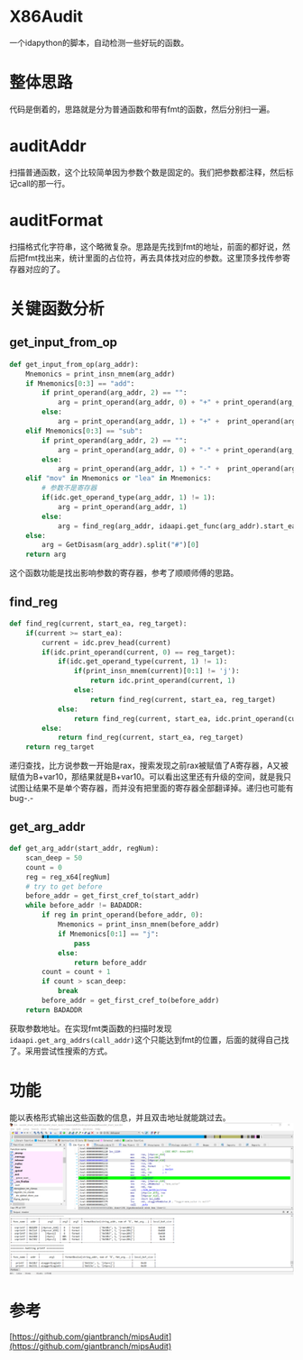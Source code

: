 # X86Audit
一个idapython的脚本，自动检测一些好玩的函数。

# 整体思路
代码是倒着的，思路就是分为普通函数和带有fmt的函数，然后分别扫一遍。

# auditAddr
扫描普通函数，这个比较简单因为参数个数是固定的。我们把参数都注释，然后标记call的那一行。

# auditFormat
扫描格式化字符串，这个略微复杂。思路是先找到fmt的地址，前面的都好说，然后把fmt找出来，统计里面的占位符，再去具体找对应的参数。这里顶多找传参寄存器对应的了。

# 关键函数分析
## get_input_from_op
```python
def get_input_from_op(arg_addr):
    Mnemonics = print_insn_mnem(arg_addr) 
    if Mnemonics[0:3] == "add":
        if print_operand(arg_addr, 2) == "":
            arg = print_operand(arg_addr, 0) + "+" + print_operand(arg_addr, 1)
        else:
            arg = print_operand(arg_addr, 1) + "+" +  print_operand(arg_addr, 2)
    elif Mnemonics[0:3] == "sub":
        if print_operand(arg_addr, 2) == "":
            arg = print_operand(arg_addr, 0) + "-" + print_operand(arg_addr, 1)
        else:
            arg = print_operand(arg_addr, 1) + "-" +  print_operand(arg_addr, 2)
    elif "mov" in Mnemonics or "lea" in Mnemonics:
        # 参数不是寄存器
        if(idc.get_operand_type(arg_addr, 1) != 1):
            arg = print_operand(arg_addr, 1) 
        else:
            arg = find_reg(arg_addr, idaapi.get_func(arg_addr).start_ea, idc.print_operand(arg_addr, 1))
    else:
        arg = GetDisasm(arg_addr).split("#")[0]
    return arg
```
这个函数功能是找出影响参数的寄存器，参考了顺顺师傅的思路。

## find_reg
```python
def find_reg(current, start_ea, reg_target):
    if(current >= start_ea):
        current = idc.prev_head(current)
        if(idc.print_operand(current, 0) == reg_target):
            if(idc.get_operand_type(current, 1) != 1):
                if(print_insn_mnem(current)[0:1] != 'j'):
                    return idc.print_operand(current, 1)
                else:
                    return find_reg(current, start_ea, reg_target)
            else:
                return find_reg(current, start_ea, idc.print_operand(current, 1))
        else:
            return find_reg(current, start_ea, reg_target)
    return reg_target
```
递归查找，比方说参数一开始是rax，搜索发现之前rax被赋值了A寄存器，A又被赋值为B+var10，那结果就是B+var10。可以看出这里还有升级的空间，就是我只试图让结果不是单个寄存器，而并没有把里面的寄存器全部翻译掉。递归也可能有bug-.-

## get_arg_addr
```python
def get_arg_addr(start_addr, regNum):
    scan_deep = 50
    count = 0
    reg = reg_x64[regNum]
    # try to get before
    before_addr = get_first_cref_to(start_addr)
    while before_addr != BADADDR:
        if reg in print_operand(before_addr, 0):
            Mnemonics = print_insn_mnem(before_addr)
            if Mnemonics[0:1] == "j":
                pass
            else:
                return before_addr
        count = count + 1
        if count > scan_deep:
            break 
        before_addr = get_first_cref_to(before_addr)
    return BADADDR
```
获取参数地址。在实现fmt类函数的扫描时发现```idaapi.get_arg_addrs(call_addr)```这个只能达到fmt的位置，后面的就得自己找了。采用尝试性搜索的方式。

# 功能
能以表格形式输出这些函数的信息，并且双击地址就能跳过去。
![截图](show.png)

# 参考
[https://github.com/giantbranch/mipsAudit](https://github.com/giantbranch/mipsAudit)
